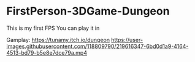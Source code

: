 # FirstPerson-3DGame-Dungeon
This is my first FPS
 You can play it in 

Gamplay: https://tunamy.itch.io/dungeon
https://user-images.githubusercontent.com/118809790/219616347-6bd0d1a9-4164-4513-bd79-b5e8e7dce79a.mp4

